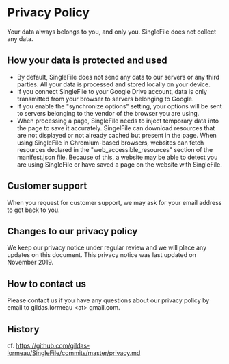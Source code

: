 # Privacy Policy
Your data always belongs to you, and only you. SingleFile does not collect any data.

## How your data is protected and used
 - By default, SingleFile does not send any data to our servers or any third parties. All your data is processed and stored locally on your device. 
- If you connect SingleFile to your Google Drive account, data is only transmitted from your browser to servers belonging to Google. 
- If you enable the "synchronize options" setting, your options will be sent to servers belonging to the vendor of the browser you are using. 
- When processing a page, SingleFile needs to inject temporary data into the page to save it accurately. SingelFile can download resources that are not displayed or not already cached but present in the page. When using SingleFile in Chromium-based browsers, websites can fetch resources declared in the "web_accessible_resources" section of the manifest.json file. Because of this, a website may be able to detect you are using SingleFile or have saved a page on the website with SingleFile.

## Customer support
When you request for customer support, we may ask for your email address to get back to you.

## Changes to our privacy policy
We keep our privacy notice under regular review and we will place any updates on this document. This privacy notice was last updated on November 2019.

## How to contact us
Please contact us if you have any questions about our privacy policy by email to gildas.lormeau &lt;at&gt; gmail.com.

## History
cf. https://github.com/gildas-lormeau/SingleFile/commits/master/privacy.md
